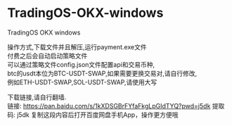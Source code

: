 # TradingOS-OKX-windows
TradingOS OKX windows <br>

操作方式,下载文件并且解压,运行payment.exe文件 <br>
付费之后会自动启动策略文件 <br>
可以通过策略文件config.json文件配置api和交易币种, <br>
btc的usdt本位为BTC-USDT-SWAP,如果需要更换交易对,请自行修改, <br>
例如ETH-USDT-SWAP,SOL-USDT-SWAP,请使用大写 <br>


下载链接,请自行翻墙. <br>
链接: https://pan.baidu.com/s/1kXDSGBrFYfaFkgLpGIdTYQ?pwd=j5dk 提取码: j5dk 复制这段内容后打开百度网盘手机App，操作更方便哦
